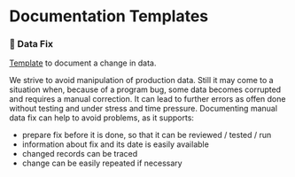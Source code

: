 # Documentation Templates

### 🤠 Data Fix

[Template](data_fix.md) to document a change in data.

We strive to avoid manipulation of production data. 
Still it may come to a situation when, because of a program bug, 
some data becomes corrupted and requires a manual correction. 
It can lead to further errors as offen done without testing and under stress and time pressure. 
Documenting manual data fix can help to avoid problems, as it supports:

- prepare fix before it is done, so that it can be reviewed / tested / run
- information about fix and its date is easily available
- changed records can be traced
- change can be easily repeated if necessary
